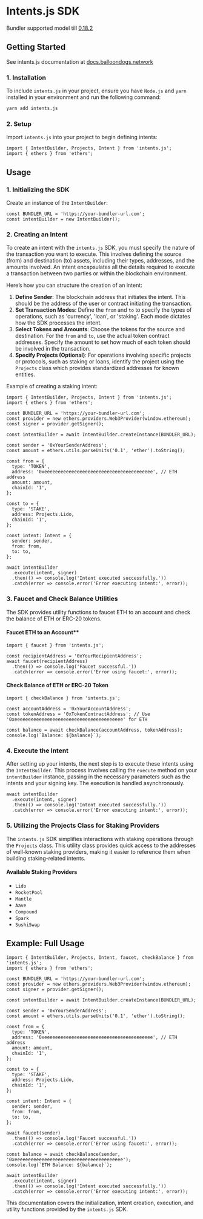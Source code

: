 # Intents.js SDK

Bundler supported model till [0.18.2](https://github.com/blndgs/model/releases/tag/v0.18.2)

## Getting Started

See intents.js documentation at [docs.balloondogs.network](https://docs.balloondogs.network/solution/sdk)

### 1. Installation

To include `intents.js` in your project, ensure you have `Node.js` and `yarn` installed in your environment and run the following command:

```sh
yarn add intents.js
```

### 2. Setup

Import `intents.js` into your project to begin defining intents:

```tsx
import { IntentBuilder, Projects, Intent } from 'intents.js';
import { ethers } from 'ethers';
```

## Usage

### 1. Initializing the SDK

Create an instance of the `IntentBuilder`:

```tsx
const BUNDLER_URL = 'https://your-bundler-url.com';
const intentBuilder = new IntentBuilder();
```

### 2. Creating an Intent

To create an intent with the `intents.js` SDK, you must specify the nature of the transaction you want to execute. This involves defining the source (from) and destination (to) assets, including their types, addresses, and the amounts involved. An intent encapsulates all the details required to execute a transaction between two parties or within the blockchain environment.

Here’s how you can structure the creation of an intent:

1. **Define Sender**: The blockchain address that initiates the intent. This should be the address of the user or contract initiating the transaction.
2. **Set Transaction Modes**: Define the `from` and `to` to specify the types of operations, such as 'currency', 'loan', or 'staking'. Each mode dictates how the SDK processes the intent.
3. **Select Tokens and Amounts**: Choose the tokens for the source and destination. For the `from` and `to`, use the actual token contract addresses. Specify the amount to set how much of each token should be involved in the transaction.
4. **Specify Projects (Optional)**: For operations involving specific projects or protocols, such as staking or loans, identify the project using the `Projects` class which provides standardized addresses for known entities.

Example of creating a staking intent:

```tsx
import { IntentBuilder, Projects, Intent } from 'intents.js';
import { ethers } from 'ethers';

const BUNDLER_URL = 'https://your-bundler-url.com';
const provider = new ethers.providers.Web3Provider(window.ethereum);
const signer = provider.getSigner();

const intentBuilder = await IntentBuilder.createInstance(BUNDLER_URL);

const sender = '0xYourSenderAddress';
const amount = ethers.utils.parseUnits('0.1', 'ether').toString();

const from = {
  type: 'TOKEN',
  address: '0xeeeeeeeeeeeeeeeeeeeeeeeeeeeeeeeeeeeeeeee', // ETH address
  amount: amount,
  chainId: '1',
};

const to = {
  type: 'STAKE',
  address: Projects.Lido,
  chainId: '1',
};

const intent: Intent = {
  sender: sender,
  from: from,
  to: to,
};

await intentBuilder
  .execute(intent, signer)
  .then(() => console.log('Intent executed successfully.'))
  .catch(error => console.error('Error executing intent:', error));
```

### 3. Faucet and Check Balance Utilities

The SDK provides utility functions to faucet ETH to an account and check the balance of ETH or ERC-20 tokens.

#### Faucet ETH to an Account\*\*

```tsx
import { faucet } from 'intents.js';

const recipientAddress = '0xYourRecipientAddress';
await faucet(recipientAddress)
  .then(() => console.log('Faucet successful.'))
  .catch(error => console.error('Error using faucet:', error));
```

#### Check Balance of ETH or ERC-20 Token

```tsx
import { checkBalance } from 'intents.js';

const accountAddress = '0xYourAccountAddress';
const tokenAddress = '0xTokenContractAddress'; // Use '0xeeeeeeeeeeeeeeeeeeeeeeeeeeeeeeeeeeeeeeee' for ETH

const balance = await checkBalance(accountAddress, tokenAddress);
console.log(`Balance: ${balance}`);
```

### 4. Execute the Intent

After setting up your intents, the next step is to execute these intents using the `IntentBuilder`. This process involves calling the `execute` method on your `intentBuilder` instance, passing in the necessary parameters such as the intents and your signing key. The execution is handled asynchronously.

```tsx
await intentBuilder
  .execute(intent, signer)
  .then(() => console.log('Intent executed successfully.'))
  .catch(error => console.error('Error executing intent:', error));
```

### 5. Utilizing the Projects Class for Staking Providers

The `intents.js` SDK simplifies interactions with staking operations through the `Projects` class. This utility class provides quick access to the addresses of well-known staking providers, making it easier to reference them when building staking-related intents.

#### Available Staking Providers

- `Lido`
- `RocketPool`
- `Mantle`
- `Aave`
- `Compound`
- `Spark`
- `SushiSwap`

## Example: Full Usage

```tsx
import { IntentBuilder, Projects, Intent, faucet, checkBalance } from 'intents.js';
import { ethers } from 'ethers';

const BUNDLER_URL = 'https://your-bundler-url.com';
const provider = new ethers.providers.Web3Provider(window.ethereum);
const signer = provider.getSigner();

const intentBuilder = await IntentBuilder.createInstance(BUNDLER_URL);

const sender = '0xYourSenderAddress';
const amount = ethers.utils.parseUnits('0.1', 'ether').toString();

const from = {
  type: 'TOKEN',
  address: '0xeeeeeeeeeeeeeeeeeeeeeeeeeeeeeeeeeeeeeeee', // ETH address
  amount: amount,
  chainId: '1',
};

const to = {
  type: 'STAKE',
  address: Projects.Lido,
  chainId: '1',
};

const intent: Intent = {
  sender: sender,
  from: from,
  to: to,
};

await faucet(sender)
  .then(() => console.log('Faucet successful.'))
  .catch(error => console.error('Error using faucet:', error));

const balance = await checkBalance(sender, '0xeeeeeeeeeeeeeeeeeeeeeeeeeeeeeeeeeeeeeeee');
console.log(`ETH Balance: ${balance}`);

await intentBuilder
  .execute(intent, signer)
  .then(() => console.log('Intent executed successfully.'))
  .catch(error => console.error('Error executing intent:', error));
```

This documentation covers the initialization, intent creation, execution, and utility functions provided by the `intents.js` SDK.
